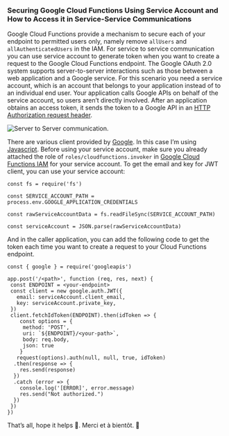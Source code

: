 ### Securing Google Cloud Functions Using Service Account and How to Access it in Service-Service Communications

Google Cloud Functions provide a mechanism to secure each of your endpoint to permitted users only, namely remove `allUsers` and `allAuthenticatedUsers` in the IAM. For service to service communication you can use service account to generate token when you want to create a request to the Google Cloud Functions endpoint. The Google OAuth 2.0 system supports server-to-server interactions such as those between a web application and a Google service. For this scenario you need a service account, which is an account that belongs to your application instead of to an individual end user. Your application calls Google APIs on behalf of the service account, so users aren’t directly involved. After an application obtains an access token, it sends the token to a Google API in an [HTTP Authorization request header](https://developer.mozilla.org/docs/Web/HTTP/Headers/Authorization).

![Server to Server communication.](https://cdn-images-1.medium.com/max/650/1*eUMSytVOPLft36rVxLQSvA.png)

There are various client provided by [Google](https://developers.google.com/identity/protocols/OAuth2). In this case I’m using [Javascript](https://github.com/google/google-api-javascript-client). Before using your service account, make sure you already attached the role of `roles/cloudfunctions.invoker` in [Google Cloud Functions IAM](https://cloud.google.com/functions/docs/reference/iam/roles) for your service account. To get the email and key for JWT client, you can use your service account:

```
const fs = require('fs')

const SERVICE_ACCOUNT_PATH = process.env.GOOGLE_APPLICATION_CREDENTIALS

const rawServiceAccountData = fs.readFileSync(SERVICE_ACCOUNT_PATH)

const serviceAccount = JSON.parse(rawServiceAccountData)
```

And in the caller application, you can add the following code to get the token each time you want to create a request to your Cloud Functions endpoint.

```
const { google } = require('googleapis')

app.post('/<path>', function (req, res, next) {
 const ENDPOINT = <your-endpoint>
 const client = new google.auth.JWT({
   email: serviceAccount.client_email,
   key: serviceAccount.private_key,
 })
 client.fetchIdToken(ENDPOINT).then(idToken => {
    const options = {
     method: 'POST',
     uri: `${ENDPOINT}/<your-path>`,
     body: req.body,
     json: true
    }
   request(options).auth(null, null, true, idToken)
  .then(response => {
    res.send(response)
  })
  .catch (error => {
    console.log('[ERROR]', error.message)
    res.send("Not authorized.")
  })
 })
})
```

That’s all, hope it helps 🙂. Merci et à bientôt. 👋

